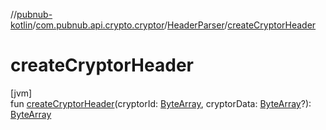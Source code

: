 //[pubnub-kotlin](../../../index.md)/[com.pubnub.api.crypto.cryptor](../index.md)/[HeaderParser](index.md)/[createCryptorHeader](create-cryptor-header.md)

# createCryptorHeader

[jvm]\
fun [createCryptorHeader](create-cryptor-header.md)(cryptorId: [ByteArray](https://kotlinlang.org/api/latest/jvm/stdlib/kotlin/-byte-array/index.html), cryptorData: [ByteArray](https://kotlinlang.org/api/latest/jvm/stdlib/kotlin/-byte-array/index.html)?): [ByteArray](https://kotlinlang.org/api/latest/jvm/stdlib/kotlin/-byte-array/index.html)

